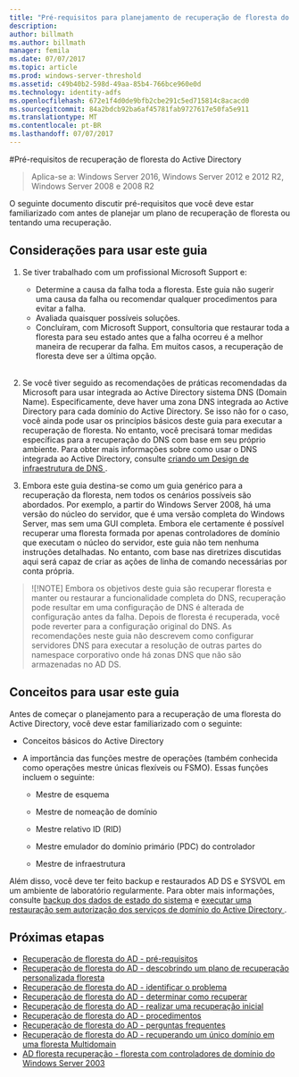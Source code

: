 ```yaml
---
title: "Pré-requisitos para planejamento de recuperação de floresta do Active Directory"
description: 
author: billmath
ms.author: billmath
manager: femila
ms.date: 07/07/2017
ms.topic: article
ms.prod: windows-server-threshold
ms.assetid: c49b40b2-598d-49aa-85b4-766bce960e0d
ms.technology: identity-adfs
ms.openlocfilehash: 672e1f4d0de9bfb2cbe291c5ed715814c8acacd0
ms.sourcegitcommit: 84a2bdcb92ba6af45781fab9727617e50fa5e911
ms.translationtype: MT
ms.contentlocale: pt-BR
ms.lasthandoff: 07/07/2017
---
```

#<a name="active-directory-forest-recovery-prerequisites"></a>Pré-requisitos de recuperação de floresta do Active Directory

>Aplica-se a: Windows Server 2016, Windows Server 2012 e 2012 R2, Windows Server 2008 e 2008 R2

O seguinte documento discutir pré-requisitos que você deve estar familiarizado com antes de planejar um plano de recuperação de floresta ou tentando uma recuperação.

## <a name="assumptions-for-using-this-guide"></a>Considerações para usar este guia 

1.  Se tiver trabalhado com um profissional Microsoft Support e:

    - Determine a causa da falha toda a floresta. Este guia não sugerir uma causa da falha ou recomendar qualquer procedimentos para evitar a falha.  
    - Avaliada quaisquer possíveis soluções.  
    - Concluíram, com Microsoft Support, consultoria que restaurar toda a floresta para seu estado antes que a falha ocorreu é a melhor maneira de recuperar da falha. Em muitos casos, a recuperação de floresta deve ser a última opção.  </br></br>

2. Se você tiver seguido as recomendações de práticas recomendadas da Microsoft para usar integrada ao Active Directory sistema DNS (Domain Name). Especificamente, deve haver uma zona DNS integrada ao Active Directory para cada domínio do Active Directory. Se isso não for o caso, você ainda pode usar os princípios básicos deste guia para executar a recuperação de floresta. No entanto, você precisará tomar medidas específicas para a recuperação do DNS com base em seu próprio ambiente. Para obter mais informações sobre como usar o DNS integrada ao Active Directory, consulte [criando um Design de infraestrutura de DNS ](../../ad-ds/plan/Creating-a-DNS-Infrastructure-Design.md).
3. Embora este guia destina-se como um guia genérico para a recuperação da floresta, nem todos os cenários possíveis são abordados. Por exemplo, a partir do Windows Server 2008, há uma versão do núcleo do servidor, que é uma versão completa do Windows Server, mas sem uma GUI completa. Embora ele certamente é possível recuperar uma floresta formada por apenas controladores de domínio que executam o núcleo do servidor, este guia não tem nenhuma instruções detalhadas. No entanto, com base nas diretrizes discutidas aqui será capaz de criar as ações de linha de comando necessárias por conta própria.  
 
>![!NOTE]
> Embora os objetivos deste guia são recuperar floresta e manter ou restaurar a funcionalidade completa do DNS, recuperação pode resultar em uma configuração de DNS é alterada de configuração antes da falha. Depois de floresta é recuperada, você pode reverter para a configuração original do DNS. As recomendações neste guia não descrevem como configurar servidores DNS para executar a resolução de outras partes do namespace corporativo onde há zonas DNS que não são armazenadas no AD DS.  

## <a name="concepts-for-using-this-guide"></a>Conceitos para usar este guia
 Antes de começar o planejamento para a recuperação de uma floresta do Active Directory, você deve estar familiarizado com o seguinte:  
  
-   Conceitos básicos do Active Directory  
  
-   A importância das funções mestre de operações (também conhecida como operações mestre únicas flexíveis ou FSMO). Essas funções incluem o seguinte:  
  
    -   Mestre de esquema  
  
    -   Mestre de nomeação de domínio  
  
    -   Mestre relativo ID (RID)  
  
    -   Mestre emulador do domínio primário (PDC) do controlador  
  
    -   Mestre de infraestrutura  
  
 Além disso, você deve ter feito backup e restaurados AD DS e SYSVOL em um ambiente de laboratório regularmente. Para obter mais informações, consulte [backup dos dados de estado do sistema](AD-Forest-Recovery-Procedures.md) e [executar uma restauração sem autorização dos serviços de domínio do Active Directory ](AD-Forest-Recovery-Procedures.md).

## <a name="next-steps"></a>Próximas etapas
-   [Recuperação de floresta do AD - pré-requisitos](AD-Forest-Recovery-Prerequisties.md)  
-   [Recuperação de floresta do AD - descobrindo um plano de recuperação personalizada floresta](AD-Forest-Recovery-Devising-a-Plan.md)  
- [Recuperação de floresta do AD - identificar o problema](AD-Forest-Recovery-Identify-the-Problem.md)
-   [Recuperação de floresta do AD - determinar como recuperar](AD-Forest-Recovery-Determine-how-to-Recover.md)
-   [Recuperação de floresta do AD - realizar uma recuperação inicial](AD-Forest-Recovery-Perform-initial-recovery.md)  
-   [Recuperação de floresta do AD - procedimentos](AD-Forest-Recovery-Procedures.md)  
-   [Recuperação de floresta do AD - perguntas frequentes](AD-Forest-Recovery-FAQ.md)  
-   [Recuperação de floresta do AD - recuperando um único domínio em uma floresta Multidomain](AD-Forest-Recovery-Single-Domain-in-Multidomain-Recovery.md)  
-   [AD floresta recuperação - floresta com controladores de domínio do Windows Server 2003](AD-Forest-Recovery-Windows-Server-2003.md)  
